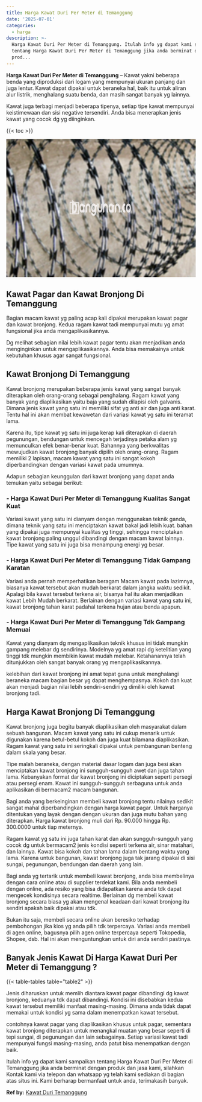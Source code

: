 ```yaml
---
title: Harga Kawat Duri Per Meter di Temanggung
date: '2025-07-01'
categories:
  - harga
description: >-
  Harga Kawat Duri Per Meter di Temanggung. Itulah info yg dapat kami sampaikan
  tentang Harga Kawat Duri Per Meter di Temanggung jika anda berminat dengan
  prod...
---
```


**Harga Kawat Duri Per Meter di Temanggung** – Kawat yakni beberapa benda yang diproduksi dari logam yang mempunyai ukuran panjang dan juga lentur. Kawat dapat dipakai untuk beraneka hal, baik itu untuk aliran alur listrik, menghalang suatu benda, dan masih sangat banyak yg lainnya.

Kawat juga terbagi menjadi beberapa tipenya, setiap tipe kawat mempunyai keistimewaan dan sisi negative tersendiri. Anda bisa menerapkan jenis kawat yang cocok dg yg diinginkan.

{{< toc >}}

![Harga Kawat Duri Per Meter di Temanggung](/images/jual-kawat-murah32.png)

## Kawat Pagar dan Kawat Bronjong Di Temanggung

Bagian macam kawat yg paling acap kali dipakai merupakan kawat pagar dan kawat bronjong. Kedua ragam kawat tadi mempunyai mutu yg amat fungsional jika anda mengaplikasikannya.

Dg melihat sebagian nilai lebih kawat pagar tentu akan menjadikan anda menginginkan untuk mengaplikasikannya. Anda bisa memakainya untuk kebutuhan khusus agar sangat fungsional.

## Kawat Bronjong Di Temanggung

Kawat bronjong merupakan beberapa jenis kawat yang sangat banyak diterapkan oleh orang-orang sebagai penghalang. Ragam kawat yang banyak yang diaplikasikan yaitu baja yang sudah dilapisi oleh galvanis. Dimana jenis kawat yang satu ini memiliki sifat yg anti air dan juga anti karat. Tentu hal ini akan membat kewawetan dari variasi kawat yg satu ini teramat lama.

Karena itu, tipe kawat yg satu ini juga kerap kali diterapkan di daerah pegunungan, bendungan untuk mencegah terjadinya petaka alam yg memunculkan efek benar-benar kuat. Bahannya yang berkwalitas mewujudkan kawat bronjong banyak dipilih oleh orang-orang. Ragam memiliki 2 lapisan, macam kawat yang satu ini sangat kokoh diperbandingkan dengan variasi kawat pada umumnya.

Adapun sebagian keunggulan dari kawat bronjong yang dapat anda temukan yaitu sebagai berikut:

### \- Harga Kawat Duri Per Meter di Temanggung Kualitas Sangat Kuat

Variasi kawat yang satu ini dianyam dengan menggunakan teknik ganda, dimana teknik yang satu ini menciptakan kawat bakal jadi lebih kuat. bahan yang dipakai juga mempunyai kualitas yg tinggi, sehingga menciptakan kawat bronjong paling unggul dibandingi dengan macam kawat lainnya. Tipe kawat yang satu ini juga bisa menampung energi yg besar.

### \- Harga Kawat Duri Per Meter di Temanggung Tidak Gampang Karatan

Variasi anda pernah memperhatikan beragam Macam kawat pada lazimnya, biasanya kawat tersebut akan mudah berkarat dalam jangka waktu sedikit. Apalagi bila kawat tersebut terkena air, bisanya hal itu akan menjadikan kawat Lebih Mudah berkarat. Berlainan dengan variasi kawat yang satu ini, kawat bronjong tahan karat padahal terkena hujan atau benda apapun.

### \- Harga Kawat Duri Per Meter di Temanggung Tdk Gampang Memuai

Kawat yang dianyam dg mengaplikasikan teknik khusus ini tidak mungkin gampang melebar dg sendirinya. Modelnya yg amat rapi dg ketelitian yang tinggi tdk mungkin membikin kawat mudah melebar. Ketahanannya telah ditunjukkan oleh sangat banyak orang yg mengaplikasikannya.

kelebihan dari kawat bronjong ini amat tepat guna untuk menghalangi beraneka macam bagian besar yg dapat menghempasnya. Kokoh dan kuat akan menjadi bagian nilai lebih sendiri-sendiri yg dimiliki oleh kawat bronjong tadi.

## Harga Kawat Bronjong Di Temanggung

Kawat bronjong juga begitu banyak diaplikasikan oleh masyarakat dalam sebuah bangunan. Macam kawat yang satu ini cukup menarik untuk digunakan karena betul-betul kokoh dan juga kuat bilamana diaplikasikan. Ragam kawat yang satu ini seringkali dipakai untuk pembangunan benteng dalam skala yang besar.

Tipe malah beraneka, dengan material dasar logam dan juga besi akan menciptakan kawat bronjong ini sungguh-sungguh awet dan juga tahan lama. Kebanyakan format dar kawat bronjong ini diciptakan seperti persegi atau persegi enam. Kawat ini sungguh-sungguh serbaguna untuk anda aplikasikan di bermacam2 macam bangunan.

Bagi anda yang berkeinginan membeli kawat bronjong tentu nilainya sedikit sangat mahal diperbandingkan dengan harga kawat pagar. Untuk harganya ditentukan yang layak dengan dengan ukuran dan juga mutu bahan yang diterapkan. Harga kawat bronjong muli dari Rp. 90.000 hingga Rp. 300.0000 untuk tiap meternya.

Ragam kawat yg satu ini juga tahan karat dan akan sungguh-sungguh yang cocok dg untuk bermacam2 jenis kondisi seperti terkena air, sinar matahari, dan lainnya. Kawat bisa kokoh dan tahan lama dalam bentang waktu yang lama. Karena untuk bangunan, kawat bronjong juga tak jarang dipakai di sisi sungai, pegunungan, bendungan dan daerah yang lain.

Bagi anda yg tertarik untuk membeli kawat bronjong, anda bisa membelinya dengan cara online atau di supplier terdekat kami. Bila anda membeli dengan online, ada resiko yang bisa didapatkan karena anda tdk dapat mengecek kondisinya secara realtime. Berlainan dg membeli kawat bronjong secara biasa yg akan mengenal keadaan dari kawat bronjong itu sendiri apakah baik dipakai atau tdk.

Bukan itu saja, membeli secara online akan beresiko terhadap pembohongan jika kios yg anda pilih tdk terpercaya. Variasi anda membeli di agen online, bagusnya pilih agen online terpercaya seperti Tokopedia, Shopee, dsb. Hal ini akan menguntungkan untuk diri anda sendiri pastinya.

## Banyak Jenis Kawat Di Harga Kawat Duri Per Meter di Temanggung ?

{{< table-tables table="table2" >}}

Jenis diharuskan untuk memlih diantara kawat pagar dibandingi dg kawat bronjong, keduanya tdk dapat dibandingi. Kondisi ini disebabkan kedua kawat tersebut memiliki manfaat masing-masing. Dimana anda tidak dapat memakai untuk kondisi yg sama dalam menempatkan kawat tersebut.

contohnya kawat pagar yang diaplikasikan khusus untuk pagar, sementara kawat bronjong diterapkan untuk menangkal muatan yang besar seperti di tepi sungai, di pegunungan dan lain sebagainya. Setiap variasi kawat tadi mempunyai fungsi masing-masing, anda patut bisa menempatkan dengan baik.

Itulah info yg dapat kami sampaikan tentang Harga Kawat Duri Per Meter di Temanggung jika anda berminat dengan produk dan jasa kami, silahkan Kontak kami via telepon dan whatsapp yg telah kami sediakan di bagian atas situs ini. Kami berharap bermanfaat untuk anda, terimakasih banyak.

**Ref by:** [Kawat Duri Temanggung](https://id.wikipedia.org/wiki/Kawat)
